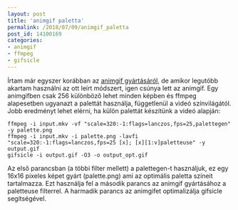 ```yaml
---
layout: post
title: 'animgif paletta'
permalink: /2018/07/09/animgif_paletta
post_id: 14100169
categories: 
- animgif
- ffmpeg
- gifsicle
---
```


Írtam már egyszer korábban az 
[animgif gyártásáról](https://commandlineblog.melda.info/2013/05/23/animgif_890), de amikor legutóbb akartam használni az ott leírt módszert, igen csúnya lett az animgif. Egy animgifben csak 256 különböző lehet minden képben és ffmpeg alapesetben ugyanazt a palettát használja, függetlenül a videó színvilágától. Jobb eredményt lehet elérni, ha külön palettát készítünk a videó alapján:

```
ffmpeg -i input.mkv -vf "scale=320:-1:flags=lanczos,fps=25,palettegen" -y palette.png 
ffmpeg -i input.mkv -i palette.png -lavfi "scale=320:-1:flags=lanczos,fps=25 [x]; [x][1:v]paletteuse" -y output.gif
gifsicle -i output.gif -O3 -o output_opt.gif
```

Az első parancsban (a többi filter mellett) a palettegen-t használjuk, ez egy 16x16 pixeles képet gyárt (palette.png) ami az optimális paletta színeit tartalmazza. Ezt használja fel a második parancs az animgif gyártásához a paletteuse filterrel. A harmadik parancs az animgifet optimalizálja gifsicle segítségével.